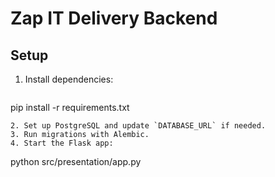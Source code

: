 # Zap IT Delivery Backend

## Setup

1. Install dependencies:
   ```
pip install -r requirements.txt
   ```
2. Set up PostgreSQL and update `DATABASE_URL` if needed.
3. Run migrations with Alembic.
4. Start the Flask app:
   ```
python src/presentation/app.py
   ```
